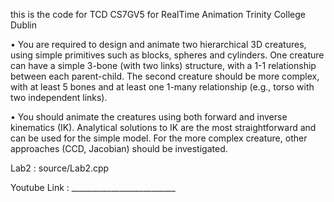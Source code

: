this is the code for TCD CS7GV5 for RealTime Animation Trinity College Dublin


• You are required to design and animate two hierarchical 3D creatures, using simple
primitives such as blocks, spheres and cylinders. One creature can have a simple 3-bone (with
two links) structure, with a 1-1 relationship between each parent-child. The second creature
should be more complex, with at least 5 bones and at least one 1-many relationship (e.g.,
torso with two independent links).


• You should animate the creatures using both forward and inverse kinematics (IK). Analytical
solutions to IK are the most straightforward and can be used for the simple model. For the
more complex creature, other approaches (CCD, Jacobian) should be investigated.


Lab2 : source/Lab2.cpp

Youtube Link : __________________________

